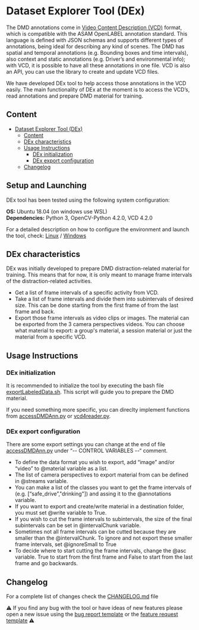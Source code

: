 # Dataset Explorer Tool (DEx)
The DMD annotations come in [Video Content Description (VCD)](https://vcd.vicomtech.org/) format, which is compatible with the ASAM OpenLABEL annotation standard.
This language is defined with JSON schemas and supports different types of annotations, being ideal for describing any kind of scenes.
The DMD has spatial and temporal annotations (e.g. Bounding boxes and time intervals), also context and static annotations (e.g. Driver’s and environmental info); with VCD, it is possible to have all these annotations in one file. VCD is also an API, you can use the library to create and update VCD files.

We have developed DEx tool to help access those annotations in the VCD easily. The main functionality of DEx at the moment is to access the VCD’s, read annotations and prepare DMD material for training.

## Content
- [Dataset Explorer Tool (DEx)](#dataset-explorer-tool-dex)
  - [Content](#content)
  - [DEx characteristics](#dex-characteristics)
  - [Usage Instructions](#usage-instructions)
    - [DEx initialization](#dex-initialization)
    - [DEx export configuration](#dex-export-configuration)
  - [Changelog](#changelog)

## Setup and Launching
DEx tool has been tested using the following system configuration:

**OS:**           Ubuntu 18.04 (on windows use WSL) <br>
**Dependencies:** Python 3, OpenCV-Python 4.2.0, VCD 4.2.0                        

For a detailed description on how to configure the environment and launch the tool, check: [Linux](../docs/setup_linux.md) / [Windows](../docs/setup_windows.md)

## DEx characteristics
DEx was initially developed to prepare DMD distraction-related material for training. This means that for now,  it is only meant to manage frame intervals of the distraction-related activities. 

- Get a list of frame intervals of a specific activity from VCD.
- Take a list of frame intervals and divide them into subintervals of desired size. This can be done starting from the first frame of from the last frame and back.
- Export those frame intervals as video clips or images. The material can be exported from the 3 camera perspectives videos. You can choose what material to export: a group's material, a session material or just the material from a specific VCD.

## Usage Instructions
### DEx initialization 
It is recommended to initialize the tool by executing the bash file [exportLabeledData.sh](./exportLabeledData.sh). This script will guide you to prepare the DMD material. 

If you need something more specific, you can direclty implement functions from [accessDMDAnn.py](./accessDMDAnn.py) or [vcd4reader.py](./vcd4Reader.py).

### DEx export configuration
There are some export settings you can change at the end of file [accessDMDAnn.py](./accessDMDAnn.py) under “-- CONTROL VARIABLES --“ comment.
- To define the data format you wish to export, add “image” and/or “video” to @material variable as a list.
- The list of camera perspectives to export material from can be defined in @streams variable.
- You can make a list of the classes you want to get the frame intervals of (e.g. [“safe_drive”,"drinking"]) and assing it to the @annotations variable.
- If you want to export and create/write material in a destination folder, you must set @write variable to True.
- If you wish to cut the frame intervals to subintervals, the size of the final subintervals can be set in @intervalChunk variable. 
- Sometimes not all frame intervals can be cutted because they are smaller than the @intervalChunk. To ignore and not export these smaller frame intervals, set @ignoreSmall to True
- To decide where to start cutting the frame intervals, change the @asc variable. True to start from the first frame and False to start from the last frame and go backwards.

## Changelog
For a complete list of changes check the [CHANGELOG.md](../CHANGELOG.md) file

:warning: If you find any bug with the tool or have ideas of new features please open a new issue using the [bug report template](../docs/issue_bug_template.md) or the [feature request template](../docs/issue_feature_template.md) :warning:
